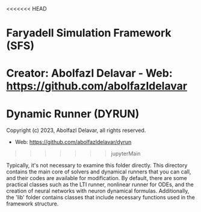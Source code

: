 <<<<<<< HEAD
# Faryadell Simulation Framework (SFS)
Creator: Abolfazl Delavar - Web: https://github.com/abolfazldelavar
=======
# Dynamic Runner (DYRUN)
Copyright (c) 2023, Abolfazl Delavar, all rights reserved.
 - Web: https://github.com/abolfazldelavar/dyrun
>>>>>>> jupyterMain

Typically, it's not necessary to examine this folder directly. This directory contains the main core of solvers and dynamical runners that you can call, and their codes are available for modification. By default, there are some practical classes such as the LTI runner, nonlinear runner for ODEs, and the creation of neural networks with neuron dynamical formulas. Additionally, the 'lib' folder contains classes that include necessary functions used in the framework structure.
